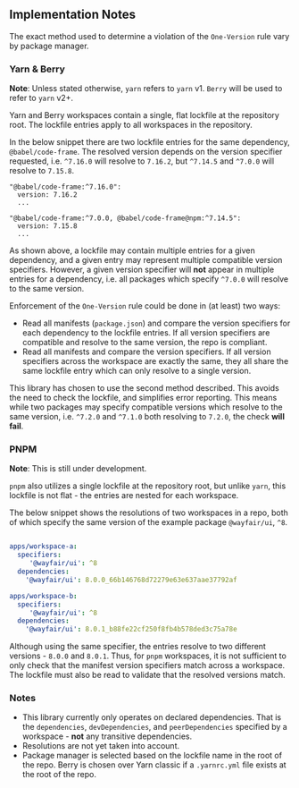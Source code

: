 ## Implementation Notes

The exact method used to determine a violation of the `One-Version` rule vary by package manager.

### Yarn & Berry

**Note**: Unless stated otherwise, `yarn` refers to `yarn` v1. `Berry` will be used to refer to `yarn` v2+.

Yarn and Berry workspaces contain a single, flat lockfile at the repository root. The lockfile entries apply to all workspaces in the repository.

In the below snippet there are two lockfile entries for the same dependency, `@babel/code-frame`. The resolved version depends on the version specifier requested, i.e. `^7.16.0` will resolve to `7.16.2`, but `^7.14.5` and `^7.0.0` will resolve to `7.15.8`.

```text
"@babel/code-frame:^7.16.0":
  version: 7.16.2
  ...

"@babel/code-frame:^7.0.0, @babel/code-frame@npm:^7.14.5":
  version: 7.15.8
  ...
```

As shown above, a lockfile may contain multiple entries for a given dependency, and a given entry may represent multiple compatible version specifiers. However, a given version specifier will **not** appear in multiple entries for a dependency, i.e. all packages which specify `^7.0.0` will resolve to the same version.

Enforcement of the `One-Version` rule could be done in (at least) two ways:

- Read all manifests (`package.json`) and compare the version specifiers for each dependency to the lockfile entries. If all version specifiers are compatible and resolve to the same version, the repo is compliant.
- Read all manifests and compare the version specifiers. If all version specifiers across the workspace are exactly the same, they all share the same lockfile entry which can only resolve to a single version.

This library has chosen to use the second method described. This avoids the need to check the lockfile, and simplifies error reporting. This means while two packages may specify compatible versions which resolve to the same version, i.e. `^7.2.0` and `^7.1.0` both resolving to `7.2.0`, the check **will fail**.

### PNPM

**Note**: This is still under development.

`pnpm` also utilizes a single lockfile at the repository root, but unlike `yarn`, this lockfile is not flat - the entries are nested for each workspace.

The below snippet shows the resolutions of two workspaces in a repo, both of which specify the same version of the example package `@wayfair/ui`, `^8`.

```yml

apps/workspace-a:
  specifiers:
     '@wayfair/ui': ^8
  dependencies:
    '@wayfair/ui': 8.0.0_66b146768d72279e63e637aae37792af

apps/workspace-b:
  specifiers:
     '@wayfair/ui': ^8
  dependencies:
    '@wayfair/ui': 8.0.1_b88fe22cf250f8fb4b578ded3c75a78e
```

Although using the same specifier, the entries resolve to two different versions - `8.0.0` and `8.0.1`. Thus, for `pnpm` workspaces, it is not sufficient to only check that the manifest version specifiers match across a workspace. The lockfile must also be read to validate that the resolved versions match.

### Notes

- This library currently only operates on declared dependencies. That is the `dependencies`, `devDependencies`, and `peerDependencies` specified by a workspace - **not** any transitive dependencies.
- Resolutions are not yet taken into account.
- Package manager is selected based on the lockfile name in the root of the repo. Berry is chosen over Yarn classic if a `.yarnrc.yml` file exists at the root of the repo.
